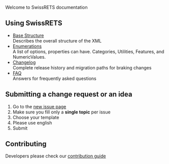 Welcome to SwissRETS documentation

## Using SwissRETS
- [Base Structure](Base-structure)  
  Describes the overall structure of the XML
- [Enumerations](Enumerations)  
  A list of options, properties can have. Categories, Utilities, Features, and NumericValues.
- [Changelog](https://github.com/qualipool/swissrets/releases)  
  Complete release history and migration paths for braking changes
- [FAQ](FAQ)  
  Answers for frequently asked questions 

## Submitting a change request or an idea
1. Go to the [new issue page](https://github.com/qualipool/swissrets/issues/new/choose)
1. Make sure you fill only a **single topic** per issue
1. Choose your template
1. Please use english
1. Submit

## Contributing
Developers please check our [contribution guide](https://github.com/qualipool/swissrets/blob/master/CONTRIBUTING.md)